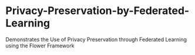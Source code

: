 # Privacy-Preservation-by-Federated-Learning
Demonstrates the Use of Privacy Preservation through Federated Learning using the Flower Framework
